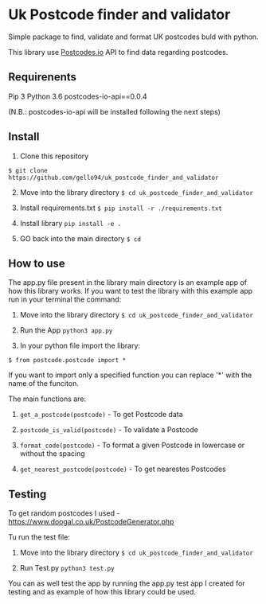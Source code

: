 # Uk Postcode finder and validator

Simple package to find, validate and format UK postcodes buld with python.

This library use [Postcodes.io](https://postcodes.io/) API to find data regarding postcodes.

## Requirenents

Pip 3
Python 3.6
postcodes-io-api==0.0.4

(N.B.: postcodes-io-api will be installed following the next steps)

## Install

1. Clone this repository

```$ git clone https://github.com/gello94/uk_postcode_finder_and_validator```

2. Move into the library directory
```$ cd uk_postcode_finder_and_validator```

3. Install requirements.txt
```$ pip install -r ./requirements.txt```

4. Install library
```pip install -e .```

4. GO back into the main directory
```$ cd ```

## How to use

The app.py file present in the library main directory is an example app of how this library works.
If you want to test the library with this example app run in your terminal the command: 

1. Move into the library directory
```$ cd uk_postcode_finder_and_validator```

2. Run the App
```python3 app.py```

1. In your python file import the library:

```$ from postcode.postcode import *```

If you want to import only a specified function you can replace '*' with the name of the funciton.

The main functions are:

1. ```get_a_postcode(postcode)``` - To get Postcode data

2. ```postcode_is_valid(postcode)``` - To validate a Postcode

3. ```format_code(postcode)``` - To format a given Postcode in lowercase or without the spacing

4. ```get_nearest_postcode(postcode)``` - To get nearestes Postcodes

## Testing

To get random postcodes I used -  https://www.doogal.co.uk/PostcodeGenerator.php

Tu run the test file:

1. Move into the library directory
```$ cd uk_postcode_finder_and_validator```

2. Run Test.py
```python3 test.py```

You can as well test the app by running the app.py test app I created for testing and as example of how this library could be used.